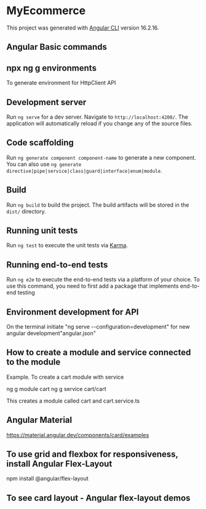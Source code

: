# MyEcommerce

This project was generated with [Angular CLI](https://github.com/angular/angular-cli) version 16.2.16.



## Angular Basic commands

##  npx ng g environments
To generate environment for HttpClient API

## Development server

Run `ng serve` for a dev server. Navigate to `http://localhost:4200/`. The application will automatically reload if you change any of the source files.

## Code scaffolding

Run `ng generate component component-name` to generate a new component. You can also use `ng generate directive|pipe|service|class|guard|interface|enum|module`.

## Build

Run `ng build` to build the project. The build artifacts will be stored in the `dist/` directory.

## Running unit tests

Run `ng test` to execute the unit tests via [Karma](https://karma-runner.github.io).

## Running end-to-end tests

Run `ng e2e` to execute the end-to-end tests via a platform of your choice. To use this command, you need to first add a package that implements end-to-end testing 

## Environment development for API
On the terminal initiate "ng serve --configuration=development" for new angular development"angular.json"

## How to create a module and service connected to the module

Example. To create a cart module with service

ng g module cart
ng g service cart/cart

This creates a module called cart and cart.service.ts
## Angular Material
https://material.angular.dev/components/card/examples


## To use grid and flexbox for responsiveness, install Angular Flex-Layout

npm install @angular/flex-layout

## To see card layout - Angular flex-layout demos
